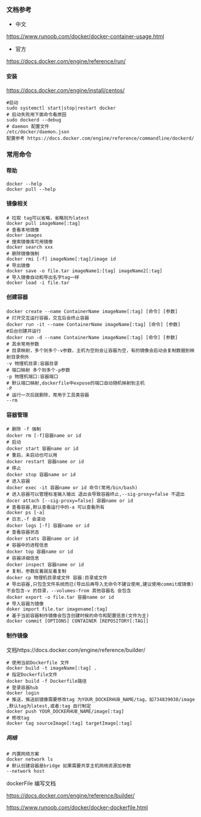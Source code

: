 ### 文档参考

- 中文

https://www.runoob.com/docker/docker-container-usage.html

- 官方

https://docs.docker.com/engine/reference/run/

#### 安装

https://docs.docker.com/engine/install/centos/

```
#启动
sudo systemctl start|stop|restart docker
# 启动失败用下面命令看原因
sudo dockerd --debug
# daemon 配置文件
/etc/docker/daemon.json
配置参考 https://docs.docker.com/engine/reference/commandline/dockerd/
```

### 常用命令

#### 帮助

```
docker --help
docker pull --help
```

#### 镜像相关

```
# 拉取 tag可以省略，省略则为latest
docker pull imageName[:tag]
# 查看本地镜像
docker images
# 搜索镜像库可用镜像
docker search xxx
# 删除镜像强制
docker rmi [-f] imageName[:tag]/image id
# 导出镜像
docker save -o file.tar imageName1:[tag] imageName2[:tag]
# 导入镜像自动和导出名字tag一样
docker load -i file.tar
```

#### 创建容器

```
docker create --name ContainerName imageName[:tag] [命令] [参数]
# 打开交互运行容器，交互后会终止容器
docker run -it --name ContainerName imageName[:tag] [命令] [参数]
#后台创建并运行
docker run -d --name ContainerName imageName[:tag] [命令] [参数] 
# 其余常用参数
# 目录映射，多个则多个-v参数，主机为空则会让容器为空，有的镜像会启动会复制数据到映射目录例外
-v 物理机目录:容器目录 
# 端口映射 多个则多个-p参数
-p 物理机端口:容器端口
# 默认端口映射,dockerfile中expose的端口自动随机映射到主机
-P 
# 运行一次后就删除，常用于工具类容器
--rm 
```

#### 容器管理

```
# 删除 -f 强制
docker rm [-f]容器name or id
# 启动
docker start 容器name or id
# 重启，未启动也可以用
docker restart 容器name or id
# 停止
docker stop 容器name or id
# 进入容器
docker exec -it 容器name or id 命令(常用/bin/bash)
# 进入容器可以管理标准输入输出 退出会导致容器终止,--sig-proxy=false 不退出
docer attach [--sig-proxy=false] 容器name or id
# 查看容器,默认查看运行中的-a 可以查看所有
docker ps [-a]
# 日志,-f 会滚动
docker logs [-f] 容器name or id
# 查看容器状态
docker stats 容器name or id
# 容器中的进程信息
docker top 容器name or id
# 容器详细信息
docker inspect 容器name or id
# 复制，参数反着就反着复制
docker cp 物理机目录或文件 容器:目录或文件
# 导出容器,只包含文件系统而已(导出后再导入无命令不建议使用,建议使用commit成镜像) 不会包含-v 的目录，--volumes-from 其他容器名 会包含
docker export -o file.tar 容器name or id
# 导入容器为镜像
doker import file.tar imagename[:tag]
# 基于当前容器制作镜像会包含创建时候的命令和配置信息(文件为主)
docker commit [OPTIONS] CONTAINER [REPOSITORY[:TAG]]

```

#### 制作镜像

文档https://docs.docker.com/engine/reference/builder/

```
# 使用当前Dockerfile 文件
docker build -t imageName[:tag] .
# 指定Dockerfile文件
docker build -f Dockerfile路径
# 登录容器hub
docker login
# 推送，推送前镜像需要修改tag 为YOUR_DOCKERHUB_NAME/tag，如734839030/image ,默认tag为latest,或者:tag 自行制定
docker push YOUR_DOCKERHUB_NAME/image[:tag]
# 修改tag 
docker tag sourceImage[:tag] targetImage[:tag]
```

##### 网络

```
# 内置网络方案
docker network ls
# 默认创建容器是bridge 如果需要共享主机网络资源加参数
--network host
```



dockerFile 编写文档

https://docs.docker.com/engine/reference/builder/

https://www.runoob.com/docker/docker-dockerfile.html





